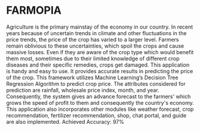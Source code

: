 # FARMOPIA
Agriculture is the primary mainstay of the economy in our country. In recent years because of 
uncertain trends in climate and other fluctuations in the price trends, the price of the crop has 
varied to a larger level. Farmers remain oblivious to these uncertainties, which spoil the crops 
and cause massive losses. Even if they are aware of the crop type which would benefit them most, 
sometimes due to their limited knowledge of different crop diseases and their specific remedies, crops get 
damaged. This application is handy and easy to use. It provides accurate results in predicting the price 
of the crop. This framework utilizes Machine Learning’s Decision Tree Regression Algorithm 
to predict crop price. The attributes considered for prediction are rainfall, wholesale price index, 
month, and year. Consequently, the system gives an advance forecast to the farmers' which 
grows the speed of profit to them and consequently the country's economy. This application also 
incorporates other modules like weather forecast, crop recommendation, fertilizer 
recommendation, shop, chat portal, and guide are also implemented.
Achieved Accuracy: 97%
